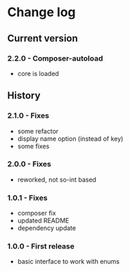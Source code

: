 # Change log
## Current version
### 2.2.0 - Composer-autoload
- core is loaded

## History
### 2.1.0 - Fixes
- some refactor
- display name option (instead of key)
- some fixes

### 2.0.0 - Fixes
- reworked, not so-int based

### 1.0.1 - Fixes
- composer fix
- updated README
- dependency update

### 1.0.0 - First release
- basic interface to work with enums